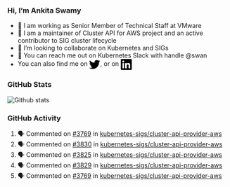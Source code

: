 ### Hi, I’m Ankita Swamy

- 💼 I am working as Senior Member of Technical Staff at VMware
- 👀 I am a maintainer of Cluster API for AWS project and an active contributor to SIG cluster lifecycle
- 💞️ I’m looking to collaborate on Kubernetes and SIGs
- 💬 You can reach me out on Kubernetes Slack with handle @swan
- You can also find me on <a href="https://twitter.com/SwamyAnkita" target="blank"><img align="center" src="https://raw.githubusercontent.com/Ankitasw/Ankitasw/master/svg/twitter.svg" alt="Ankitasw" height="25" width="25" color="#1DA1f2" /></a>, or on <a href="https://www.linkedin.com/in/Ankitaswamy/" target="blank"><img align="center" src="https://raw.githubusercontent.com/Ankitasw/Ankitasw/master/svg/linkedin.svg" alt="Ankitasw" height="25" width="25" /></a>

### GitHub Stats
![Github stats](https://github-readme-stats.vercel.app/api?username=Ankitasw&count_private=true&show_icons=true&theme=tokyonight)

### GitHub Activity 
<!--START_SECTION:activity-->
1. 🗣 Commented on [#3769](https://github.com/kubernetes-sigs/cluster-api-provider-aws/issues/3769) in [kubernetes-sigs/cluster-api-provider-aws](https://github.com/kubernetes-sigs/cluster-api-provider-aws)
2. 🗣 Commented on [#3830](https://github.com/kubernetes-sigs/cluster-api-provider-aws/issues/3830) in [kubernetes-sigs/cluster-api-provider-aws](https://github.com/kubernetes-sigs/cluster-api-provider-aws)
3. 🗣 Commented on [#3825](https://github.com/kubernetes-sigs/cluster-api-provider-aws/issues/3825) in [kubernetes-sigs/cluster-api-provider-aws](https://github.com/kubernetes-sigs/cluster-api-provider-aws)
4. 🗣 Commented on [#3829](https://github.com/kubernetes-sigs/cluster-api-provider-aws/issues/3829) in [kubernetes-sigs/cluster-api-provider-aws](https://github.com/kubernetes-sigs/cluster-api-provider-aws)
5. 🗣 Commented on [#3769](https://github.com/kubernetes-sigs/cluster-api-provider-aws/issues/3769) in [kubernetes-sigs/cluster-api-provider-aws](https://github.com/kubernetes-sigs/cluster-api-provider-aws)
<!--END_SECTION:activity-->
